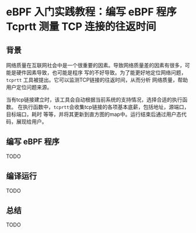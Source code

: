 # eBPF 入门实践教程：编写 eBPF 程序 Tcprtt 测量 TCP 连接的往返时间

## 背景

网络质量在互联网社会中是一个很重要的因素。导致网络质量差的因素有很多，可能是硬件因素导致，也可能是程序
写的不好导致。为了能更好地定位网络问题，`tcprtt` 工具被提出。它可以监测TCP链接的往返时间，从而分析
网络质量，帮助用户定位问题来源。

当有tcp链接建立时，该工具会自动根据当前系统的支持情况，选择合适的执行函数。
在执行函数中，`tcprtt`会收集tcp链接的各项基本底薪，包括地址，源端口，目标端口，耗时
等等，并将其更新到直方图的map中。运行结束后通过用户态代码，展现给用户。

## 编写 eBPF 程序

TODO

## 编译运行

TODO

## 总结

TODO
